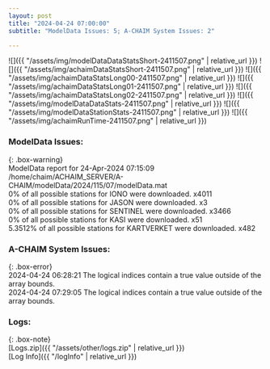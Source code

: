```yaml
---
layout: post
title: "2024-04-24 07:00:00"
subtitle: "ModelData Issues: 5; A-CHAIM System Issues: 2"

---
```


![]({{ "/assets/img/modelDataDataStatsShort-2411507.png" | relative_url }})
![]({{ "/assets/img/achaimDataStatsShort-2411507.png" | relative_url }})
![]({{ "/assets/img/achaimDataStatsLong00-2411507.png" | relative_url }})
![]({{ "/assets/img/achaimDataStatsLong01-2411507.png" | relative_url }})
![]({{ "/assets/img/achaimDataStatsLong02-2411507.png" | relative_url }})
![]({{ "/assets/img/modelDataDataStats-2411507.png" | relative_url }})
![]({{ "/assets/img/modelDataStationStats-2411507.png" | relative_url }})
![]({{ "/assets/img/achaimRunTime-2411507.png" | relative_url }})


### ModelData Issues:  
  
{: .box-warning}  
 ModelData report for 24-Apr-2024 07:15:09   
 /home/chaim/ACHAIM_SERVER/A-CHAIM/modelData/2024/115/07/modelData.mat   
 0% of all possible stations for IONO were downloaded. x4011   
 0% of all possible stations for JASON were downloaded. x3   
 0% of all possible stations for SENTINEL were downloaded. x3466   
 0% of all possible stations for KASI were downloaded. x51   
 5.3512% of all possible stations for KARTVERKET were downloaded. x482   
  
### A-CHAIM System Issues:  
  
{: .box-error}  
2024-04-24 06:28:21 The logical indices contain a true value outside of the array bounds.  
2024-04-24 07:29:05 The logical indices contain a true value outside of the array bounds.  

### Logs:  
  
{: .box-note}  
[Logs.zip]({{ "/assets/other/logs.zip" | relative_url }})  
[Log Info]({{ "/logInfo" | relative_url }})  
